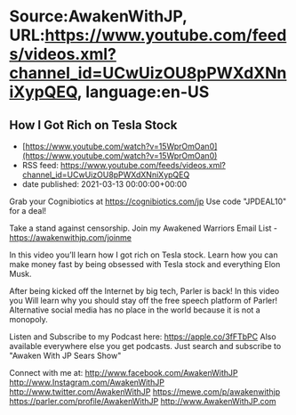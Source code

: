 # Source:AwakenWithJP, URL:https://www.youtube.com/feeds/videos.xml?channel_id=UCwUizOU8pPWXdXNniXypQEQ, language:en-US

## How I Got Rich on Tesla Stock
 - [https://www.youtube.com/watch?v=15WprOmOan0](https://www.youtube.com/watch?v=15WprOmOan0)
 - RSS feed: https://www.youtube.com/feeds/videos.xml?channel_id=UCwUizOU8pPWXdXNniXypQEQ
 - date published: 2021-03-13 00:00:00+00:00

Grab your Cognibiotics at https://cognibiotics.com/jp
Use code "JPDEAL10" for a deal!

Take a stand against censorship. Join my Awakened Warriors Email List - https://awakenwithjp.com/joinme

In this video you’ll learn how I got rich on Tesla stock. Learn how you can make money fast by being obsessed with Tesla stock and everything Elon Musk. 

After being kicked off the Internet by big tech, Parler is back! In this video you Will learn why you should stay off the free speech platform of Parler! Alternative social media has no place in the world because it is not a monopoly.

Listen and Subscribe to my Podcast here: 
https://apple.co/3fFTbPC
Also available everywhere else you get podcasts. Just search and subscribe to "Awaken With JP Sears Show"

Connect with me at: 
http://www.facebook.com/AwakenWithJP
http://www.Instagram.com/AwakenWithJP
http://www.twitter.com/AwakenWithJP
https://mewe.com/p/awakenwithjp
https://parler.com/profile/AwakenWithJP
http://www.AwakenWithJP.com

